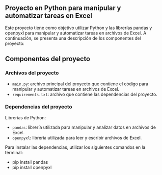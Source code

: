 ## Proyecto en Python para manipular y automatizar tareas en Excel

Este proyecto tiene como objetivo utilizar Python y las librerías pandas y openpyxl para manipular y automatizar tareas en archivos de Excel. A continuación, se presenta una descripción de los componentes del proyecto:

## Componentes del proyecto

### Archivos del proyecto

- `main.py`: archivo principal del proyecto que contiene el código para manipular y automatizar tareas en archivos de Excel.
- `requirements.txt`: archivo que contiene las dependencias del proyecto.

### Dependencias del proyecto

Librerías de Python:

- `pandas`: librería utilizada para manipular y analizar datos en archivos de Excel.
- `openpyxl`: librería utilizada para leer y escribir archivos de Excel.

Para instalar las dependencias, utilizar los siguientes comandos en la terminal:

- pip install pandas
- pip install openpyxl
